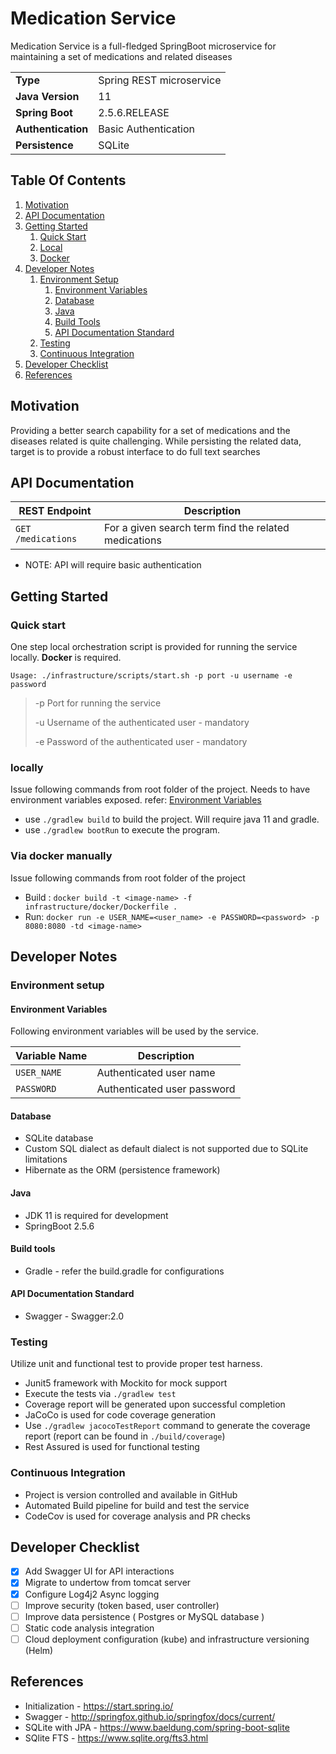 # Medication Service 

[comment]: <> ([![Test]&#40;https://github.com/Thulana/Company-Hierarchy/actions/workflows/gradle.yml/badge.svg?branch=master&#41;]&#40;https://github.com/Thulana/Company-Hierarchy/actions/workflows/gradle.yml&#41; )

[comment]: <> ([![Coverage]&#40;https://codecov.io/gh/Thulana/Company-Hierarchy/branch/master/graph/badge.svg?token=8DEL9AQV03&#41;]&#40;https://codecov.io/gh/Thulana/Company-Hierarchy&#41;)

Medication Service is a full-fledged SpringBoot microservice for maintaining a set of medications and related diseases

|                      	    |                             	                                  |
|---------------------------|-----------------------------------------------------------------|
| **Type**                	| Spring REST microservice 	                                  |
| **Java Version**          | 11                           	                                  |
| **Spring Boot**         	| 2.5.6.RELEASE                	                                  |
| **Authentication**        | Basic Authentication                                            |
| **Persistence**           | SQLite                                                          |

## Table Of Contents

1. [Motivation](#motivation)
2. [API Documentation](#api-documentation)
3. [Getting Started](#getting-started)
   1. [Quick Start](#quick-start)
   2. [Local](#locally)
   3. [Docker](#via-docker-manually)
4. [Developer Notes](#developer-notes)
    1. [Environment Setup](#environment-setup)
       1. [Environment Variables](#environment-variables)
       2. [Database](#database)
       3. [Java](#java)
       4. [Build Tools](#build-tools)
       5. [API Documentation Standard](#api-documenting)
    2. [Testing](#testing)
    3. [Continuous Integration](#continuous-integration)
5. [Developer Checklist](#developer-checklist)
8. [References](#references)

## Motivation

Providing a better search capability for a set of medications and the diseases related is quite challenging. While persisting the related data,
target is to provide a robust interface to do full text searches

## API Documentation
| REST Endpoint        	                           | Description                  	                                                       |
|--------------------------------------------------|---------------------------------------------------------------------------------------|
| `GET /medications`        	                   | For a given search term find the related medications                                  |

* NOTE: API will require basic authentication

## Getting Started

### Quick start
One step local orchestration script is provided for running the service locally. **Docker** is required.

`Usage: ./infrastructure/scripts/start.sh -p port -u username -e password`

> -p Port for running the service
> 
> -u Username of the authenticated user - mandatory
> 
>-e Password of the authenticated user - mandatory


### locally
Issue following commands from root folder of the project.
Needs to have environment variables exposed. refer: [Environment Variables](#environment-variables)

* use `./gradlew build` to build the project. Will require java 11 and gradle.
* use `./gradlew bootRun` to execute the program.

### Via docker manually

Issue following commands from root folder of the project

* Build : `docker build -t <image-name> -f infrastructure/docker/Dockerfile .`
* Run: `docker run -e USER_NAME=<user_name> -e PASSWORD=<password> -p 8080:8080 -td <image-name>`

## Developer Notes

### Environment setup

#### Environment Variables

Following environment variables will be used by the service.

| Variable Name        	                           | Description                  	                |
|--------------------------------------------------|------------------------------------------------|
| `USER_NAME`        	                           | Authenticated user name                        |
| `PASSWORD`                                       | Authenticated user password                    |

#### Database

* SQLite database
* Custom SQL dialect as default dialect is not supported due to SQLite limitations
* Hibernate as the ORM (persistence framework)

#### Java

* JDK 11 is required for development
* SpringBoot 2.5.6

#### Build tools

* Gradle - refer the build.gradle for configurations

#### API Documentation Standard

* Swagger - Swagger:2.0

### Testing

Utilize unit and functional test to provide proper test harness.

* Junit5 framework with Mockito for mock support
* Execute the tests via `./gradlew test`
* Coverage report will be generated upon successful completion 
* JaCoCo is used for code coverage generation
* Use `./gradlew jacocoTestReport` command to generate the coverage report (report can be found in `./build/coverage`)
* Rest Assured is used for functional testing

### Continuous Integration

* Project is version controlled and available in GitHub
* Automated Build pipeline for build and test the service
* CodeCov is used for coverage analysis and PR checks

## Developer Checklist

* [x] Add Swagger UI for API interactions
* [x] Migrate to undertow from tomcat server
* [x] Configure Log4j2 Async logging  
* [ ] Improve security (token based, user controller)
* [ ] Improve data persistence ( Postgres or MySQL database )
* [ ] Static code analysis integration
* [ ] Cloud deployment configuration (kube) and infrastructure versioning (Helm)

## References

* Initialization - https://start.spring.io/
* Swagger - http://springfox.github.io/springfox/docs/current/
* SQLite with JPA - https://www.baeldung.com/spring-boot-sqlite
* SQlite FTS - https://www.sqlite.org/fts3.html



